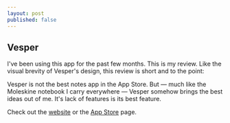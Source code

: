```yaml
---
layout: post
published: false
---
```


## Vesper

I've been using this app for the past few months. This is my review. Like the visual brevity of Vesper's design, this review is short and to the point:

Vesper is not the best notes app in the App Store. But — much like the Moleskine notebook I carry everywhere — Vesper somehow brings the best ideas out of me. It's lack of features is its best feature.

Check out the [website](http://vesperapp.co/) or the [App Store](https://itunes.apple.com/us/app/vesper/id655895325?mt=8&ign-mpt=uo%3D4) page.
